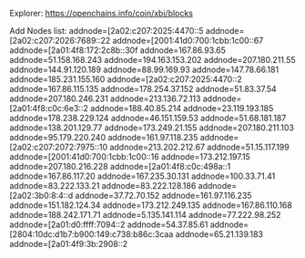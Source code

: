 Explorer:
https://openchains.info/coin/xbi/blocks


Add Nodes list:
addnode=[2a02:c207:2025:4470::5
addnode=[2a02:c207:2026:7689::22
addnode=[2001:41d0:700:1cbb:1c00::67
addnode=[2a01:4f8:172:2c8b::30f
addnode=167.86.93.65
addnode=51.158.168.243
addnode=194.163.153.202
addnode=207.180.211.55
addnode=144.91.120.189
addnode=88.99.169.93
addnode=147.78.66.181
addnode=185.231.155.160
addnode=[2a02:c207:2025:4470::2
addnode=167.86.115.135
addnode=178.254.37.152
addnode=51.83.37.54
addnode=207.180.246.231
addnode=213.136.72.113
addnode=[2a01:4f8:c0c:6e3::2
addnode=188.40.85.214
addnode=23.119.193.185
addnode=178.238.229.124
addnode=46.151.159.53
addnode=51.68.181.187
addnode=138.201.129.77
addnode=173.249.21.155
addnode=207.180.211.103
addnode=95.179.220.240
addnode=161.97.118.235
addnode=[2a02:c207:2072:7975::10
addnode=213.202.212.67
addnode=51.15.117.199
addnode=[2001:41d0:700:1cbb:1c00::16
addnode=173.212.197.15
addnode=207.180.216.228
addnode=[2a01:4f8:c0c:498a::1
addnode=167.86.117.20
addnode=167.235.30.131
addnode=100.33.71.41
addnode=83.222.133.21
addnode=83.222.128.186
addnode=[2a02:3b0:8:4::d
addnode=37.72.70.152
addnode=161.97.116.235
addnode=151.182.124.34
addnode=173.212.249.135
addnode=167.86.110.168
addnode=188.242.171.71
addnode=5.135.141.114
addnode=77.222.98.252
addnode=[2a01:d0:ffff:7094::2
addnode=54.37.85.61
addnode=[2804:10dc:d1b7:b900:149:c738:b86c:3caa
addnode=65.21.139.183
addnode=[2a01:4f9:3b:2908::2
